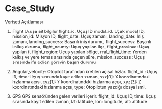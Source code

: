 # Case_Study
Veriseti Açıklaması
1) Flight
Uçuşa ait bilgiler
flight_id: Uçuş ID
model_id: Uçak model ID,
mission_id: Misyon ID,
flight_date: Uçuş zamanı,
landing_date: İniş zamanı,
landing_success: Başarılı iniş durumu,
flight_success: Başarılı kalkış durumu,
flight_county: Uçuş yapılan ilçe,
flight_province: Uçuş yapılan il,
flight_region: Uçuş yapılan bölge,
real_flight_time: Yerden kalkış ve yere temas arasında geçen süre,
mission_success : Uçuş sırasında ifa edilen görevin başarı durumu

2) Angular_velocity:
Otopilot tarafından üretilen açısal hızlar.
flight_id : Uçuş ID,
time: Uçuş sırasında kayıt edilen zaman,
xyz[0]: X koordinatındaki hızlanma açısı,
xyz[1]: Y koordinatındaki hızlanma açısı,
xyz[2]: Z koordinatındaki hızlanma açısı,
type: Otopilotun yazdığı dosya ismi.

3) GPS
GPS sensöründen gelen verileri içerir.
flight_id: Uçuş ID,
time: Uçuş sırasında kayıt edilen zaman,
lat: latitude,
lon: longitude,
alt: altitude

